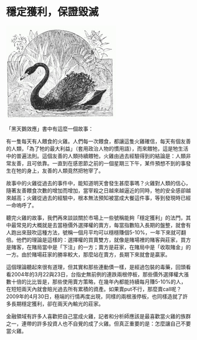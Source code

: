 # 穩定獲利，保證毀滅

![&#x4F60;&#x80FD;&#x60F3;&#x5230;&#x7684;&#x5C31;&#x4E0D;&#x53EB;&#x9ED1;&#x5929;&#x9D5D;](../.gitbook/assets/black-swan.jpg)

「黑天鵝效應」書中有這麼一個故事：

有一隻每天有人餵食的火雞。人們每一次餵食，都讓這隻火雞確信，每天有個友善的人類，「為了牠的最大利益」（套用政治人物的慣用語），而來餵牠，這是牠生活中的普遍法則。這個友善的人類持續餵牠，火雞由過去經驗得到的結論是：人類非常友善，且可依靠。一直到在感恩節之前的一個星期三下午，某件預想不到的事發生在牠的身上，友善的人類竟然把牠宰了。

故事中的火雞從過去的事件中，能知道明天會發生甚麼事嗎？火雞對人類的信心，隨著友善餵食次數的增加而增加，當宰殺之日越來越逼近的同時，牠的安全感卻越來越高；火雞從過去的經驗中，根本無法預知被當成大餐這件事，等到發現時已經一命嗚呼了。

聽完火雞的故事，我們再來談談關於市場上一些號稱能夠「穩定獲利」的法門，其中最常見的大概就是去當極價外選擇權的賣方，每當指數陷入長期的盤整，就會有人跑出來鼓吹這種方法，號稱一個月平均可以穩穩賺個5-10%，一年下來就可翻倍。他們的理論是這樣的：選擇權的買賣雙方，就像是賭場裡的賭客與莊家，買方是賭客，在賭局當中是「下注」的一方；賣方是莊家，在賭局中是「收取賭金」的一方。由於賭場莊家的勝率較大，那麼站在賣方，長期下來就會是贏家。

這個理論聽起來很有道理，但其實和那些連動債一樣，是經過包裝的毒藥，回頭看看2004年的3月22與23日，台指史無前例的連跌兩根停板，那些價外選擇權大漲數十倍的比比皆是，那些使用賣方策略，在幾年內都能持續每月賺5-10%的人，在短短兩天內就會賠光過去所有累積的資產。如果賣put不行，那麼賣call呢？2009年的4月30日，極端的行情再度出現，同樣的兩根漲停板，也同樣造就了許多長期穩定獲利，卻在兩天內輸光的莊家。

金融領域有許多人喜歡把自己當成火雞，記者和分析師應該是最喜歡當火雞的族群之一，連帶的許多投資人也不自覺的成了火雞。但真正重要的是：怎麼讓自己不要當火雞。

